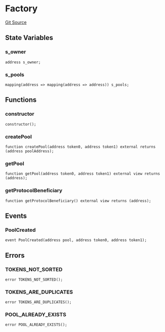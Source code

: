 # Factory
[Git Source](https://github.com/typicalHuman/mini-dex/blob/382d298dc7696a779e620a28e91926b08ed66ae4/contracts\Factory.sol)


## State Variables
### s_owner

```solidity
address s_owner;
```


### s_pools

```solidity
mapping(address => mapping(address => address)) s_pools;
```


## Functions
### constructor


```solidity
constructor();
```

### createPool


```solidity
function createPool(address token0, address token1) external returns (address poolAddress);
```

### getPool


```solidity
function getPool(address token0, address token1) external view returns (address);
```

### getProtocolBeneficiary


```solidity
function getProtocolBeneficiary() external view returns (address);
```

## Events
### PoolCreated

```solidity
event PoolCreated(address pool, address token0, address token1);
```

## Errors
### TOKENS_NOT_SORTED

```solidity
error TOKENS_NOT_SORTED();
```

### TOKENS_ARE_DUPLICATES

```solidity
error TOKENS_ARE_DUPLICATES();
```

### POOL_ALREADY_EXISTS

```solidity
error POOL_ALREADY_EXISTS();
```

